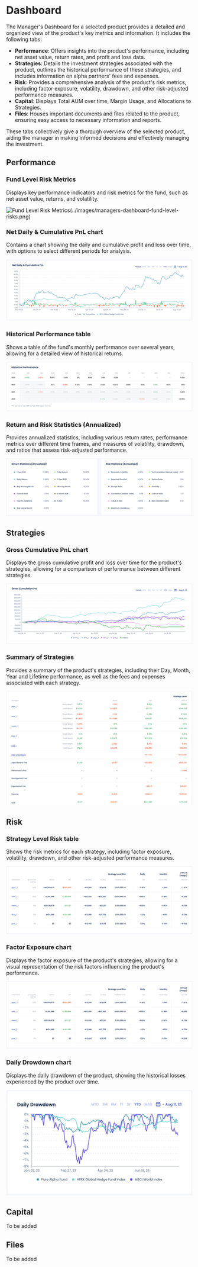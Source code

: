 # Dashboard

The Manager's Dashboard for a selected product provides a detailed and organized view of the product's key metrics and information. It includes the following tabs:

- **Performance**: Offers insights into the product's performance, including net asset value, return rates, and profit and loss data.
- **Strategies**: Details the investment strategies associated with the product, outlines the historical performance of these strategies, and includes information on alpha partners' fees and expenses.
- **Risk**: Provides a comprehensive analysis of the product's risk metrics, including factor exposure, volatility, drawdown, and other risk-adjusted performance measures.
- **Capital**: Displays Total AUM over time, Margin Usage, and Allocations to Strategies.
- **Files**: Houses important documents and files related to the product, ensuring easy access to necessary information and reports.

These tabs collectively give a thorough overview of the selected product, aiding the manager in making informed decisions and effectively managing the investment.

## Performance

### Fund Level Risk Metrics

Displays key performance indicators and risk metrics for the fund, such as net asset value, returns, and volatility.

![Fund Level Risk Metrics](../images/managers-fund-level-risk-metrics.png)(../images/managers-dashboard-fund-level-risks.png)

### Net Daily & Cumulative PnL chart

Contains a chart showing the daily and cumulative profit and loss over time, with options to select different periods for analysis.

![Net Daily & Cumulative PnL](../images/managers-dashboard-daily-cum-chart.png)

### Historical Performance table

Shows a table of the fund's monthly performance over several years, allowing for a detailed view of historical returns.

![Historical Performance](../images/managers-dashboard-historical-performance-table.png)

### Return and Risk Statistics (Annualized)

Provides annualized statistics, including various return rates, performance metrics over different time frames, and measures of volatility, drawdown, and ratios that assess risk-adjusted performance.

![Return and Risk Statistics](../images/managers-dashboard-return-risks-table.png)

## Strategies

### Gross Cumulative PnL chart

Displays the gross cumulative profit and loss over time for the product's strategies, allowing for a comparison of performance between different strategies.

![Gross Cumulative PnL chart](../images/managers-strategies-cum-pnl-chart.png)

### Summary of Strategies

Provides a summary of the product's strategies, including their Day, Month, Year and Lifetime performance, as well as the fees and expenses associated with each strategy.

![Strategies Summary table](../images/managers-strategies-summary-table.png)

## Risk

### Strategy Level Risk table

Shows the risk metrics for each strategy, including factor exposure, volatility, drawdown, and other risk-adjusted performance measures.

![Strategies Level Risk table](../images/managers-risk-strategies-table.png)

### Factor Exposure chart

Displays the factor exposure of the product's strategies, allowing for a visual representation of the risk factors influencing the product's performance.

![Factor Exposures](../images/managers-strategies-factors.png)

### Daily Drowdown chart

Displays the daily drawdown of the product, showing the historical losses experienced by the product over time.

![Daily Drawdown](../images/managers-strategies-drawdown-chart.png)

## Capital

To be added

## Files

To be added